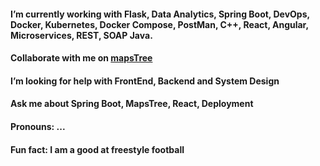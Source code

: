 
#### I’m currently working with Flask, Data Analytics, Spring Boot, DevOps, Docker, Kubernetes, Docker Compose, PostMan, C++, React, Angular, Microservices, REST, SOAP Java.
#### Collaborate with me on [mapsTree](https://github.com/mapsTree)
#### I’m looking for help with FrontEnd, Backend and System Design
#### Ask me about Spring Boot, MapsTree, React, Deployment

#### Pronouns: ...
#### Fun fact: I am a good at freestyle football 

